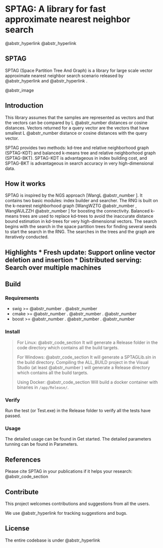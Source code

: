 # SPTAG: A library for fast approximate nearest neighbor search

@abstr_hyperlink @abstr_hyperlink 

## **SPTAG**

SPTAG (Space Partition Tree And Graph) is a library for large scale vector approximate nearest neighbor search scenario released by @abstr_hyperlink and @abstr_hyperlink . 

@abstr_image 

## **Introduction**

This library assumes that the samples are represented as vectors and that the vectors can be compared by L @abstr_number distances or cosine distances. Vectors returned for a query vector are the vectors that have smallest L @abstr_number distance or cosine distances with the query vector. 

SPTAG provides two methods: kd-tree and relative neighborhood graph (SPTAG-KDT) and balanced k-means tree and relative neighborhood graph (SPTAG-BKT). SPTAG-KDT is advantageous in index building cost, and SPTAG-BKT is advantageous in search accuracy in very high-dimensional data.

## **How it works**

SPTAG is inspired by the NGS approach [WangL @abstr_number ]. It contains two basic modules: index builder and searcher. The RNG is built on the k-nearest neighborhood graph [WangWZTG @abstr_number , WangWJLZZH @abstr_number ] for boosting the connectivity. Balanced k-means trees are used to replace kd-trees to avoid the inaccurate distance bound estimation in kd-trees for very high-dimensional vectors. The search begins with the search in the space partition trees for finding several seeds to start the search in the RNG. The searches in the trees and the graph are iteratively conducted. 

## **Highlights** * Fresh update: Support online vector deletion and insertion * Distributed serving: Search over multiple machines

## **Build**

### **Requirements**

  * swig >= @abstr_number . @abstr_number 
  * cmake >= @abstr_number . @abstr_number . @abstr_number 
  * boost >= @abstr_number . @abstr_number . @abstr_number 



### **Install**

> For Linux: @abstr_code_section It will generate a Release folder in the code directory which contains all the build targets.
> 
> For Windows: @abstr_code_section It will generate a SPTAGLib.sln in the build directory. Compiling the ALL_BUILD project in the Visual Studio (at least @abstr_number ) will generate a Release directory which contains all the build targets.
> 
> Using Docker: @abstr_code_section Will build a docker container with binaries in `/app/Release/`.

### **Verify**

Run the test (or Test.exe) in the Release folder to verify all the tests have passed.

### **Usage**

The detailed usage can be found in Get started. The detailed parameters tunning can be found in Parameters.

## **References**

Please cite SPTAG in your publications if it helps your research: @abstr_code_section 

## **Contribute**

This project welcomes contributions and suggestions from all the users.

We use @abstr_hyperlink for tracking suggestions and bugs.

## **License**

The entire codebase is under @abstr_hyperlink 
